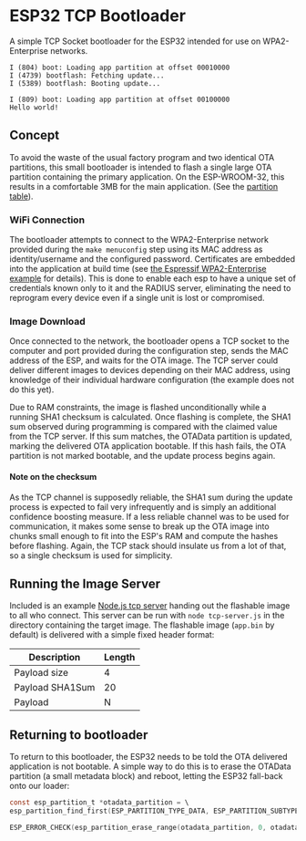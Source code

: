 # ESP32 TCP Bootloader
A simple TCP Socket bootloader for the ESP32 intended for use on WPA2-Enterprise networks.

```
I (804) boot: Loading app partition at offset 00010000 
I (4739) bootflash: Fetching update... 
I (5389) bootflash: Booting update... 

I (809) boot: Loading app partition at offset 00100000
Hello world!
```

## Concept
To avoid the waste of the usual factory program and two identical OTA partitions, this small bootloader is intended to flash a single large OTA partition containing the primary application.  On the ESP-WROOM-32, this results in a comfortable 3MB for the main application.  (See the [partition table](partitions.csv)).

### WiFi Connection
The bootloader attempts to connect to the WPA2-Enterprise network provided during the `make menuconfig` step using its MAC address as identity/username and the configured password.  Certificates are embedded into the application at build time (see [the Espressif WPA2-Enterprise example](https://github.com/espressif/esp-idf/tree/master/examples/wifi/wpa2_enterprise) for details).  This is done to enable each esp to have a unique set of credentials known only to it and the RADIUS server, eliminating the need to reprogram every device even if a single unit is lost or compromised.

### Image Download
Once connected to the network, the bootloader opens a TCP socket to the computer and port provided during the configuration step, sends the MAC address of the ESP, and waits for the OTA image.  The TCP server could deliver different images to devices depending on their MAC address, using knowledge of their individual hardware configuration (the example does not do this yet).

Due to RAM constraints, the image is flashed unconditionally while a running SHA1 checksum is calculated.  Once flashing is complete, the SHA1 sum observed during programming is compared with the claimed value from the TCP server.  If this sum matches, the OTAData partition is updated, marking the delivered OTA application bootable.  If this hash fails, the OTA partition is not marked bootable, and the update process begins again.

#### Note on the checksum
As the TCP channel is supposedly reliable, the SHA1 sum during the update process is expected to fail very infrequently and is simply an additional confidence boosting measure.  If a less reliable channel was to be used for communication, it makes some sense to break up the OTA image into chunks small enough to fit into the ESP's RAM and compute the hashes before flashing.  Again, the TCP stack should insulate us from a lot of that, so a single checksum is used for simplicity.

## Running the Image Server

Included is an example [Node.js tcp server](test/tcp-server.js) handing out the flashable image to all who connect.  This server can be run with `node tcp-server.js` in the directory containing the target image.  The flashable image (`app.bin` by default) is delivered with a simple fixed header format: 


| Description  | Length |
| ------------- | ------------- |
| Payload size | 4 |
| Payload SHA1Sum | 20 |
| Payload | N |

## Returning to bootloader
To return to this bootloader, the ESP32 needs to be told the OTA delivered application is not bootable.  A simple way to do this is to erase the OTAData partition (a small metadata block) and reboot, letting the ESP32 fall-back onto our loader:

```c
const esp_partition_t *otadata_partition = \
esp_partition_find_first(ESP_PARTITION_TYPE_DATA, ESP_PARTITION_SUBTYPE_DATA_OTA, NULL);

ESP_ERROR_CHECK(esp_partition_erase_range(otadata_partition, 0, otadata_partition->size));
```
